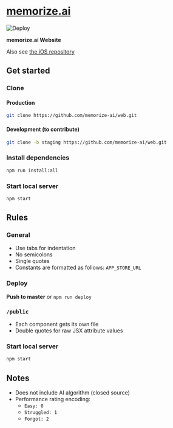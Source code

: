 # [memorize.ai](https://memorize.ai)

![Deploy](https://github.com/memorize-ai/web/workflows/Deploy/badge.svg)

**memorize.ai Website**

Also see [the iOS repository](https://github.com/memorize-ai/ios)

## Get started

### Clone

#### Production

```bash
git clone https://github.com/memorize-ai/web.git
```

#### Development (to contribute)

```bash
git clone -b staging https://github.com/memorize-ai/web.git
```

### Install dependencies

```bash
npm run install:all
```

### Start local server

```bash
npm start
```

## Rules

### General

- Use tabs for indentation
- No semicolons
- Single quotes
- Constants are formatted as follows: `APP_STORE_URL`

### Deploy

**Push to master** or `npm run deploy`

### `/public`

- Each component gets its own file
- Double quotes for raw JSX attribute values

### Start local server

```bash
npm start
```

## Notes

- Does not include AI algorithm (closed source)
- Performance rating encoding:
    - `Easy: 0`
    - `Struggled: 1`
    - `Forgot: 2`
